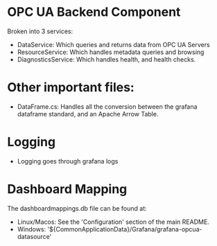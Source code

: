 
# OPC UA Backend Component
Broken into 3 services:
- DataService: Which queries and returns data from OPC UA Servers
- ResourceService: Which handles metadata queries and browsing
- DiagnosticsService: Which handles health, and health checks. 

# Other important files:
- DataFrame.cs: Handles all the conversion between the grafana dataframe standard, and an Apache Arrow Table.

# Logging
- Logging goes through grafana logs

# Dashboard Mapping
The dashboardmappings.db file can be found at:
- Linux/Macos: See the 'Configuration' section of the main README.
- Windows: '${CommonApplicationData}/Grafana/grafana-opcua-datasource'
